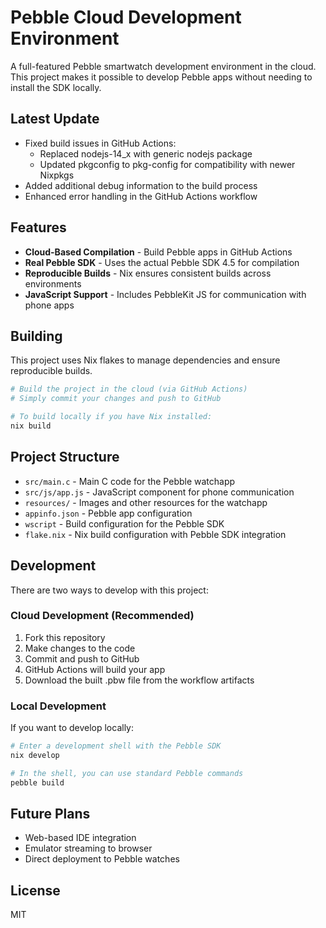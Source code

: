 # Pebble Cloud Development Environment

A full-featured Pebble smartwatch development environment in the cloud. This project makes it possible to develop Pebble apps without needing to install the SDK locally.

## Latest Update
- Fixed build issues in GitHub Actions:
  - Replaced nodejs-14_x with generic nodejs package
  - Updated pkgconfig to pkg-config for compatibility with newer Nixpkgs
- Added additional debug information to the build process
- Enhanced error handling in the GitHub Actions workflow

## Features

- **Cloud-Based Compilation** - Build Pebble apps in GitHub Actions
- **Real Pebble SDK** - Uses the actual Pebble SDK 4.5 for compilation
- **Reproducible Builds** - Nix ensures consistent builds across environments
- **JavaScript Support** - Includes PebbleKit JS for communication with phone apps

## Building

This project uses Nix flakes to manage dependencies and ensure reproducible builds.

```bash
# Build the project in the cloud (via GitHub Actions)
# Simply commit your changes and push to GitHub

# To build locally if you have Nix installed:
nix build
```

## Project Structure

- `src/main.c` - Main C code for the Pebble watchapp
- `src/js/app.js` - JavaScript component for phone communication
- `resources/` - Images and other resources for the watchapp
- `appinfo.json` - Pebble app configuration
- `wscript` - Build configuration for the Pebble SDK
- `flake.nix` - Nix build configuration with Pebble SDK integration

## Development

There are two ways to develop with this project:

### Cloud Development (Recommended)
1. Fork this repository
2. Make changes to the code
3. Commit and push to GitHub
4. GitHub Actions will build your app
5. Download the built .pbw file from the workflow artifacts

### Local Development
If you want to develop locally:

```bash
# Enter a development shell with the Pebble SDK
nix develop

# In the shell, you can use standard Pebble commands
pebble build
```

## Future Plans

- Web-based IDE integration
- Emulator streaming to browser
- Direct deployment to Pebble watches

## License

MIT 